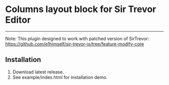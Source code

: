 Columns layout block for Sir Trevor Editor
==========================================

------------
Note: This plugin designed to work with patched version of SirTrevor: 
https://github.com/e1himself/sir-trevor-js/tree/feature-modify-core

Installation
------------

1. Download latest release.
2. See example/index.html for installation demo.
